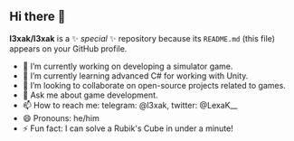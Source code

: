 ## Hi there 👋

**l3xak/l3xak** is a ✨ _special_ ✨ repository because its `README.md` (this file) appears on your GitHub profile.

- 🔭 I’m currently working on developing a simulator game.
- 🌱 I’m currently learning advanced C# for working with Unity.
- 👯 I’m looking to collaborate on open-source projects related to games.
- 💬 Ask me about game development.
- 📫 How to reach me: telegram: @l3xak, twitter: @LexaK__
- 😄 Pronouns: he/him
- ⚡ Fun fact: I can solve a Rubik's Cube in under a minute!

